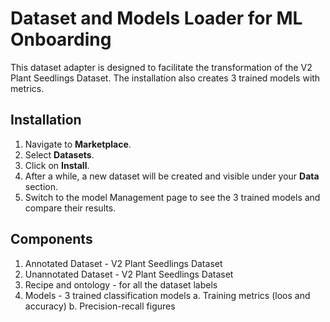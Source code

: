 # Dataset and Models Loader for ML Onboarding

This dataset adapter is designed to facilitate the transformation of the V2 Plant Seedlings Dataset. 
The installation also creates 3 trained models with metrics.

## Installation

1. Navigate to **Marketplace**.
2. Select **Datasets**.
3. Click on **Install**.
4. After a while, a new dataset will be created and visible under your **Data** section.
5. Switch to the model Management page to see the 3 trained models and compare their results. 

## Components

1. Annotated Dataset - V2 Plant Seedlings Dataset
2. Unannotated Dataset - V2 Plant Seedlings Dataset
3. Recipe and ontology - for all the dataset labels
4. Models - 3 trained classification models
   a. Training metrics (loos and accuracy)
   b. Precision-recall figures